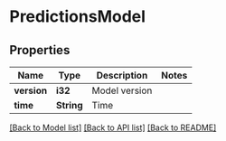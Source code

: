 # PredictionsModel

## Properties

Name | Type | Description | Notes
------------ | ------------- | ------------- | -------------
**version** | **i32** | Model version | 
**time** | **String** | Time | 

[[Back to Model list]](../README.md#documentation-for-models) [[Back to API list]](../README.md#documentation-for-api-endpoints) [[Back to README]](../README.md)


